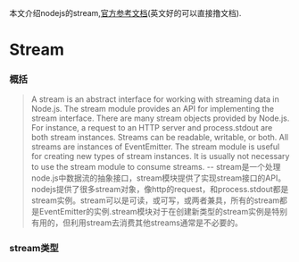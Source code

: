 本文介绍nodejs的stream,[官方参考文档](https://nodejs.org/dist/latest-v14.x/docs/api/stream.html)(英文好的可以直接撸文档).

# Stream

### 概括
>A stream is an abstract interface for working with streaming data in Node.js. The stream module provides an API for implementing the stream interface.
There are many stream objects provided by Node.js. For instance, a request to an HTTP server and process.stdout are both stream instances.
Streams can be readable, writable, or both. All streams are instances of EventEmitter.
The stream module is useful for creating new types of stream instances. It is usually not necessary to use the stream module to consume streams.
--
stream是一个处理node.js中数据流的抽象接口，stream模块提供了实现stream接口的API。nodejs提供了很多stream对象，像http的request，和process.stdout都是stream实例。stream可以是可读，或可写，或两者兼具，所有的stream都是EventEmitter的实例.stream模块对于在创建新类型的stream实例是特别有用的，但利用stream去消费其他streams通常是不必要的。

### stream类型
